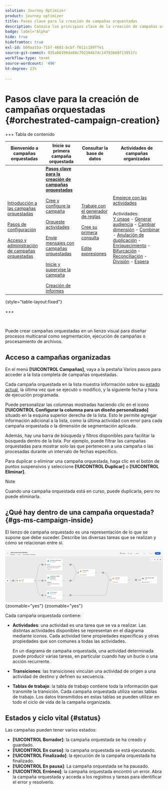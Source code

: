 ```yaml
---
solution: Journey Optimizer
product: journey optimizer
title: Pasos clave para la creación de campañas orquestadas
description: Conozca los principios clave de la creación de campañas organizadas con Adobe Journey Optimizer
badge: label="Alpha"
hide: true
hidefromtoc: true
exl-id: b04aa15a-71bf-4683-bcbf-f611c189ffe1
source-git-commit: 935ab0399da88c792104b7dc14793b69713951fc
workflow-type: tm+mt
source-wordcount: '496'
ht-degree: 23%

---
```



# Pasos clave para la creación de campañas orquestadas {#orchestrated-campaign-creation}

+++ Tabla de contenido

| Bienvenido a campañas orquestadas | Inicie su primera campaña orquestada | Consultar la base de datos | Actividades de campañas organizadas |
|---|---|---|---|
| [Introducción a las campañas orquestadas](gs-orchestrated-campaigns.md)<br/><br/>[Pasos de configuración](configuration-steps.md)<br/><br/>[Acceso y administración de campañas orquestadas](access-manage-orchestrated-campaigns.md) | <b>[Pasos clave para la creación de campañas orquestadas](gs-campaign-creation.md)</b><br/><br/>[Cree y configure la campaña](create-orchestrated-campaign.md)<br/><br/>[Orqueste actividades](orchestrate-activities.md)<br/><br/>[Envíe mensajes con campañas orquestadas](send-messages.md)<br/><br/>[Inicie y supervise la campaña](start-monitor-campaigns.md)<br/><br/>[Creación de informes](reporting-campaigns.md) | [Trabaje con el generador de reglas](orchestrated-rule-builder.md)<br/><br/>[Cree su primera consulta](build-query.md)<br/><br/>[Edite expresiones](edit-expressions.md) | [Empiece con las actividades](activities/about-activities.md)<br/><br/>Actividades:<br/>[Y únase](activities/and-join.md) - [Generar audiencia](activities/build-audience.md) - [Cambiar dimensión](activities/change-dimension.md) - [Combinar](activities/combine.md) - [Anulación de duplicación](activities/deduplication.md) - [Enriquecimiento](activities/enrichment.md) - [Bifurcación](activities/fork.md) - [Reconciliación](activities/reconciliation.md) - [División](activities/split.md) - [Espera](activities/wait.md) |

{style="table-layout:fixed"}

+++

<br/>

Puede crear campañas orquestadas en un lienzo visual para diseñar procesos multicanal como segmentación, ejecución de campañas o procesamiento de archivos.

## Acceso a campañas organizadas

En el menú **[!UICONTROL Campañas]**, vaya a la pestaña Varios pasos para acceder a la lista completa de campañas orquestadas.

Cada campaña orquestada en la lista muestra información sobre su [estado actual](#status), la última vez que se ejecutó o modificó, y la siguiente fecha y hora de ejecución programada.

Puede personalizar las columnas mostradas haciendo clic en el icono **[!UICONTROL Configurar la columna para un diseño personalizado]** situado en la esquina superior derecha de la lista. Esto le permite agregar información adicional a la lista, como la última actividad con error para cada campaña orquestada o la dimensión de segmentación aplicada.

Además, hay una barra de búsqueda y filtros disponibles para facilitar la búsqueda dentro de la lista. Por ejemplo, puede filtrar las campañas orquestadas para mostrar solo las que pertenecen a una campaña o las procesadas durante un intervalo de fechas específico.

Para duplicar o eliminar una campaña orquestada, haga clic en el botón de puntos suspensivos y seleccione **[!UICONTROL Duplicar]** o **[!UICONTROL Eliminar]**.

>[!NOTE]
>
>Cuando una campaña orquestada está en curso, puede duplicarla, pero no puede eliminarla.

## ¿Qué hay dentro de una campaña orquestada? {#gs-ms-campaign-inside}

El lienzo de campaña orquestado es una representación de lo que se supone que debe suceder. Describe las diversas tareas que se realizan y cómo se relacionan entre sí.

![](assets/workflow-example.png){zoomable="yes"} {zoomable="yes"}

Cada campaña orquestada contiene:

* **Actividades**: una actividad es una tarea que se va a realizar. Las distintas actividades disponibles se representan en el diagrama mediante iconos. Cada actividad tiene propiedades específicas y otras propiedades que son comunes a todas las actividades.

  En un diagrama de campaña orquestada, una actividad determinada puede producir varias tareas, en particular cuando hay un bucle o una acción recurrente.

* **Transiciones**: las transiciones vinculan una actividad de origen a una actividad de destino y definen su secuencia.

* **Tablas de trabajo**: la tabla de trabajo contiene toda la información que transmite la transición. Cada campaña orquestada utiliza varias tablas de trabajo. Los datos transmitidos en estas tablas se pueden utilizar en todo el ciclo de vida de la campaña organizada.

## Estados y ciclo vital {#status}

Las campañas pueden tener varios estados:

* **[!UICONTROL Borrador]**: la campaña orquestada se ha creado y guardado.
* **[!UICONTROL En curso]**: la campaña orquestada se está ejecutando.
* **[!UICONTROL Finalizado]**: la ejecución de la campaña orquestada ha finalizado.
* **[!UICONTROL En pausa]**: La campaña orquestada se ha pausado.
* **[!UICONTROL Erróneo]**: la campaña orquestada encontró un error. Abra la campaña orquestada y acceda a los registros y tareas para identificar el error y resolverlo.
